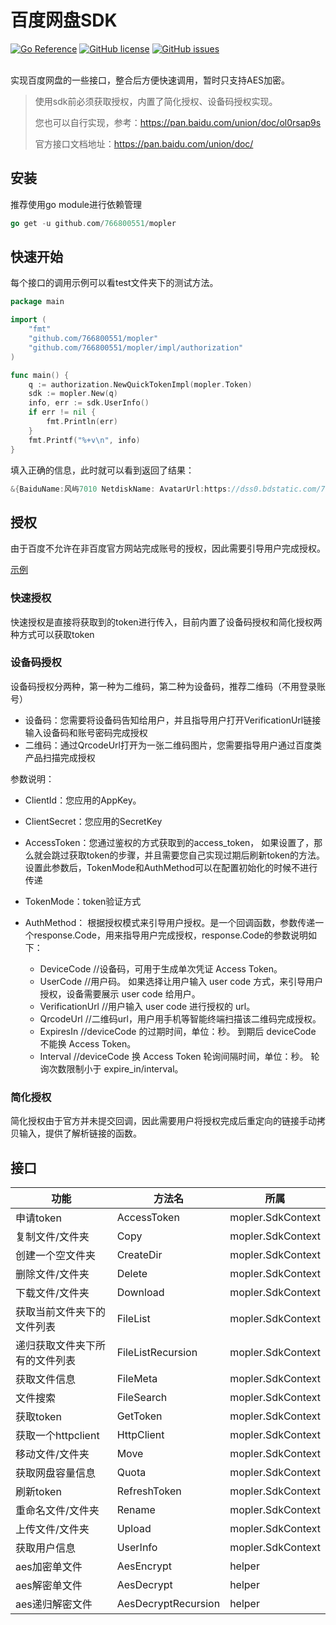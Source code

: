 # 百度网盘SDK
[![Go Reference](https://pkg.go.dev/badge/github.com/766800551/mopler.svg)](https://pkg.go.dev/github.com/766800551/mopler)
[![GitHub license](https://img.shields.io/github/license/766800551/mopler?style=flat-square)](https://github.com/766800551/mopler/blob/master/LICENSE)
[![GitHub issues](https://img.shields.io/github/issues/766800551/mopler?style=flat-square)](https://github.com/766800551/mopler/issues)

<br/>
实现百度网盘的一些接口，整合后方便快速调用，暂时只支持AES加密。

> 使用sdk前必须获取授权，内置了简化授权、设备码授权实现。
>
> 您也可以自行实现，参考：https://pan.baidu.com/union/doc/ol0rsap9s
>
> 官方接口文档地址：https://pan.baidu.com/union/doc/



## 安装

推荐使用go module进行依赖管理

```go
go get -u github.com/766800551/mopler
```



## 快速开始

每个接口的调用示例可以看test文件夹下的测试方法。

```go
package main

import (
	"fmt"
	"github.com/766800551/mopler"
	"github.com/766800551/mopler/impl/authorization"
)

func main() {
	q := authorization.NewQuickTokenImpl(mopler.Token)
	sdk := mopler.New(q)
	info, err := sdk.UserInfo()
	if err != nil {
		fmt.Println(err)
	}
	fmt.Printf("%+v\n", info)
}
```

填入正确的信息，此时就可以看到返回了结果：

```go
&{BaiduName:风屿7010 NetdiskName: AvatarUrl:https://dss0.bdstatic.com/7Ls0a8Sm1A5BphGlnYG/sys/portrait/item/netdisk.1.1986fe57.bLBgo-alQv_C54a0d5WkDA.jpg VipType:2 Uk101935704420 Errno:0 RequestId:9089383694159695404 Errmsg:succ}
```



## 授权

由于百度不允许在非百度官方网站完成账号的授权，因此需要引导用户完成授权。

[示例](test/authentication_test.go)



### 快速授权

快速授权是直接将获取到的token进行传入，目前内置了设备码授权和简化授权两种方式可以获取token



### 设备码授权

设备码授权分两种，第一种为二维码，第二种为设备码，推荐二维码（不用登录账号）

* 设备码：您需要将设备码告知给用户，并且指导用户打开VerificationUrl链接输入设备码和账号密码完成授权
* 二维码：通过QrcodeUrl打开为一张二维码图片，您需要指导用户通过百度类产品扫描完成授权

参数说明：
* ClientId：您应用的AppKey。
* ClientSecret：您应用的SecretKey
* AccessToken：您通过鉴权的方式获取到的access_token， 如果设置了，那么就会跳过获取token的步骤，并且需要您自己实现过期后刷新token的方法。设置此参数后，TokenMode和AuthMethod可以在配置初始化的时候不进行传递
* TokenMode：token验证方式
* AuthMethod： 根据授权模式来引导用户授权。是一个回调函数，参数传递一个response.Code，用来指导用户完成授权，response.Code的参数说明如下：

  - DeviceCode       //设备码，可用于生成单次凭证 Access Token。
  - UserCode         //用户码。 如果选择让用户输入 user code 方式，来引导用户授权，设备需要展示 user code 给用户。
  - VerificationUrl   //用户输入 user code 进行授权的 url。
  - QrcodeUrl        //二维码url，用户用手机等智能终端扫描该二维码完成授权。
  - ExpiresIn           //deviceCode 的过期时间，单位：秒。 到期后 deviceCode 不能换 Access Token。
  - Interval            //deviceCode 换 Access Token 轮询间隔时间，单位：秒。 轮询次数限制小于 expire_in/interval。



### 简化授权

简化授权由于官方并未提交回调，因此需要用户将授权完成后重定向的链接手动拷贝输入，提供了解析链接的函数。





## 接口

| 功能                           | 方法名              | 所属              |
| ------------------------------ | ------------------- | ----------------- |
| 申请token                      | AccessToken         | mopler.SdkContext |
| 复制文件/文件夹                | Copy                | mopler.SdkContext |
| 创建一个空文件夹               | CreateDir           | mopler.SdkContext |
| 删除文件/文件夹                | Delete              | mopler.SdkContext |
| 下载文件/文件夹                | Download            | mopler.SdkContext |
| 获取当前文件夹下的文件列表     | FileList            | mopler.SdkContext |
| 递归获取文件夹下所有的文件列表 | FileListRecursion   | mopler.SdkContext |
| 获取文件信息                   | FileMeta            | mopler.SdkContext |
| 文件搜索                       | FileSearch          | mopler.SdkContext |
| 获取token                      | GetToken            | mopler.SdkContext |
| 获取一个httpclient             | HttpClient          | mopler.SdkContext |
| 移动文件/文件夹                | Move                | mopler.SdkContext |
| 获取网盘容量信息               | Quota               | mopler.SdkContext |
| 刷新token                      | RefreshToken        | mopler.SdkContext |
| 重命名文件/文件夹              | Rename              | mopler.SdkContext |
| 上传文件/文件夹                | Upload              | mopler.SdkContext |
| 获取用户信息                   | UserInfo            | mopler.SdkContext |
| aes加密单文件                  | AesEncrypt          | helper            |
| aes解密单文件                  | AesDecrypt          | helper            |
| aes递归解密文件                | AesDecryptRecursion | helper            |


